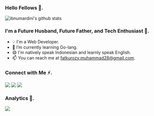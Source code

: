 ### Hello Fellows 👋.

![ibnumardini's github stats](https://github-readme-stats.vercel.app/api?username=ibnumardini&show_icons=true)

### I'm a Future Husband, Future Father, and Tech Enthusiast 🤭.
- 💡 I'm a Web Developer.
- 🌱 I’m currently learning Go-lang.
- 😄 I'm natively speak Indonesian and learnly speak English.
- 📫 You can reach me at fatkurozy.muhammad28@gmail.com.

### Connect with Me ⚡️.
<a href="https://t.me/ibnumardini"><img src="https://img.shields.io/badge/-Telegram-0077B5?style=flat&logo=Telegram&logoColor=white"/></a>
<a href="https://www.linkedin.com/in/ibnumardini/"><img src="https://img.shields.io/badge/-LinkedIn-0077B5?style=flat&logo=Linkedin&logoColor=white"/></a>
<a href="https://www.facebook.com/fatkurozy.muhammad/"><img src="https://img.shields.io/badge/-Facebook-0077B5?style=flat&logo=Facebook&logoColor=white"/></a>

### Analytics 🚀.
![](https://komarev.com/ghpvc/?username=ibnumardini&color=blue)

